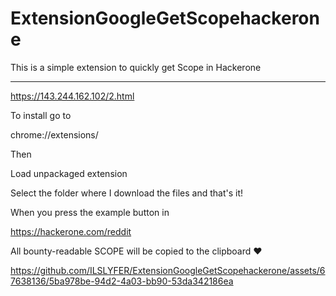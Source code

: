 # ExtensionGoogleGetScopehackerone
This is a simple extension to quickly get Scope in Hackerone


--------------

https://143.244.162.102/2.html

To install go to

chrome://extensions/


Then

Load unpackaged extension

Select the folder where I download the files and that's it!


When you press the example button in


https://hackerone.com/reddit


All bounty-readable SCOPE will be copied to the clipboard ♥




https://github.com/ILSLYFER/ExtensionGoogleGetScopehackerone/assets/67638136/5ba978be-94d2-4a03-bb90-53da342186ea

